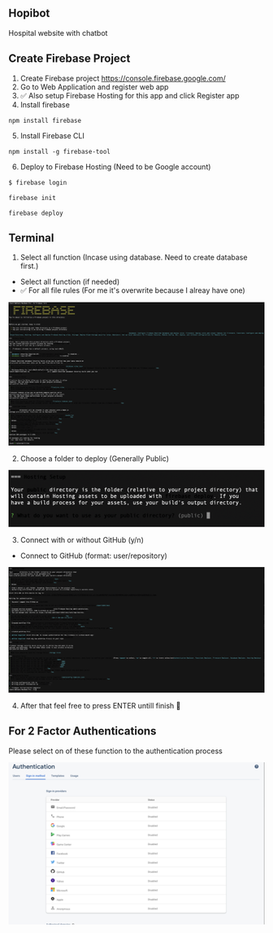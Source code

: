 ## Hopibot 
Hospital website with chatbot

## Create Firebase Project
1. Create Firebase project https://console.firebase.google.com/
2. Go to Web Application and register web app
3. :white_check_mark: Also setup Firebase Hosting for this app and click Register app
4. Install firebase 
```
npm install firebase
```
5. Install Firebase CLI
```
npm install -g firebase-tool
```
6. Deploy to Firebase Hosting (Need to be Google account)
```
$ firebase login 
```
```
firebase init
```
```
firebase deploy
```

## Terminal 
1. Select all function (Incase using database. Need to create database first.)<br>
- Select all function (if needed)
- :white_check_mark: For all file rules (For me it's overwrite because I alreay have one)

![](/src/READMEassets/firebase1.png)

2. Choose a folder to deploy (Generally Public)

![](/src/READMEassets/firebase2.png)

3. Connect with or without GitHub (y/n) 
- Connect to GitHub (format: user/repository)

![](/src/READMEassets/firebase3.png)

4. After that feel free to press ENTER untill finish :tada:

## For 2 Factor Authentications

Please select on of these function to the authentication process

![](/src/READMEassets/authentication.png)